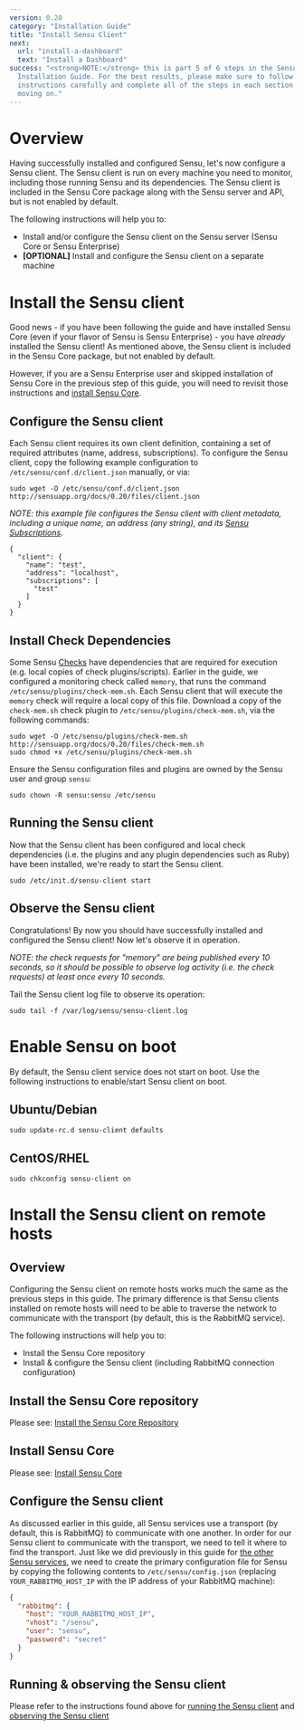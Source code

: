 ```yaml
---
version: 0.20
category: "Installation Guide"
title: "Install Sensu Client"
next:
  url: "install-a-dashboard"
  text: "Install a Dashboard"
success: "<strong>NOTE:</strong> this is part 5 of 6 steps in the Sensu
  Installation Guide. For the best results, please make sure to follow the
  instructions carefully and complete all of the steps in each section before
  moving on."
---
```


# Overview

Having successfully installed and configured Sensu, let's now configure a Sensu client. The Sensu client is run on every machine you need to monitor, including those running Sensu and its dependencies. The Sensu client is included in the Sensu Core package along with the Sensu server and API, but is not enabled by default.

The following instructions will help you to:

- Install and/or configure the Sensu client on the Sensu server (Sensu Core or Sensu Enterprise)
- **[OPTIONAL]** Install and configure the Sensu client on a separate machine


# Install the Sensu client

Good news - if you have been following the guide and have installed Sensu Core (even if your flavor of Sensu is Sensu Enterprise) - you have _already_ installed the Sensu client! As mentioned above, the Sensu client is included in the Sensu Core package, but not enabled by default.

However, if you are a Sensu Enterprise user and skipped installation of Sensu Core in the previous step of this guide, you will need to revisit those instructions and [install Sensu Core](install-sensu#install-sensu-core).


## Configure the Sensu client

Each Sensu client requires its own client definition, containing a set of required attributes (name, address, subscriptions). To configure the Sensu client, copy the following example configuration to `/etc/sensu/conf.d/client.json` manually, or via:

~~~ shell
sudo wget -O /etc/sensu/conf.d/client.json http://sensuapp.org/docs/0.20/files/client.json
~~~

_NOTE: this example file configures the Sensu client with client metadata, including a unique name, an address (any string), and its [Sensu Subscriptions](clients#what-are-sensu-clients)._

~~~ shell
{
  "client": {
    "name": "test",
    "address": "localhost",
    "subscriptions": [
      "test"
    ]
  }
}
~~~

## Install Check Dependencies

Some Sensu [Checks](checks) have dependencies that are required for execution (e.g. local copies of check plugins/scripts). Earlier in the guide, we configured a monitoring check called `memory`, that runs the command `/etc/sensu/plugins/check-mem.sh`. Each Sensu client that will execute the `memory` check will require a local copy of this file. Download a copy of the `check-mem.sh` check plugin to `/etc/sensu/plugins/check-mem.sh`, via the following commands:

~~~ shell
sudo wget -O /etc/sensu/plugins/check-mem.sh http://sensuapp.org/docs/0.20/files/check-mem.sh
sudo chmod +x /etc/sensu/plugins/check-mem.sh
~~~

Ensure the Sensu configuration files and plugins are owned by the Sensu user and group `sensu`:

~~~ shell
sudo chown -R sensu:sensu /etc/sensu
~~~

## Running the Sensu client

Now that the Sensu client has been configured and local check dependencies (i.e. the plugins and any plugin dependencies such as Ruby) have been installed, we're ready to start the Sensu client.

~~~ shell
sudo /etc/init.d/sensu-client start
~~~

## Observe the Sensu client

Congratulations! By now you should have successfully installed and configured the Sensu client! Now let's observe it in operation.

_NOTE: the check requests for "memory" are being published every 10 seconds, so it should be possible to observe log activity (i.e. the check requests) at least once every 10 seconds._

Tail the Sensu client log file to observe its operation:

~~~ shell
sudo tail -f /var/log/sensu/sensu-client.log
~~~

# Enable Sensu on boot

By default, the Sensu client service does not start on boot. Use the following instructions to enable/start Sensu client on boot.

## Ubuntu/Debian

~~~ shell
sudo update-rc.d sensu-client defaults
~~~

## CentOS/RHEL

~~~ shell
sudo chkconfig sensu-client on
~~~

# Install the Sensu client on remote hosts

## Overview

Configuring the Sensu client on remote hosts works much the same as the previous steps in this guide. The primary difference is that Sensu clients installed on remote hosts will need to be able to traverse the network to communicate with the transport (by default, this is the RabbitMQ service).

The following instructions will help you to:

- Install the Sensu Core repository
- Install & configure the Sensu client (including RabbitMQ connection configuration)

## Install the Sensu Core repository

Please see: [Install the Sensu Core Repository](install-repositories#install-the-sensu-core-repository)

## Install Sensu Core

Please see: [Install Sensu Core](install-sensu#install-sensu-core)

## Configure the Sensu client

As discussed earlier in this guide, all Sensu services use a transport (by default, this is RabbitMQ) to communicate with one another. In order for our Sensu client to communicate with the transport, we need to tell it where to find the transport. Just like we did previously in this guide for [the other Sensu services](install-sensu#configure-connections), we need to create the primary configuration file for Sensu by copying the following contents to `/etc/sensu/config.json` (replacing `YOUR_RABBITMQ_HOST_IP` with the IP address of your RabbitMQ machine):

~~~ json
{
  "rabbitmq": {
    "host": "YOUR_RABBITMQ_HOST_IP",
    "vhost": "/sensu",
    "user": "sensu",
    "password": "secret"
  }
}
~~~

## Running & observing the Sensu client

Please refer to the instructions found above for [running the Sensu client](#running-the-sensu-client) and [observing the Sensu client](#observe-the-sensu-client)
